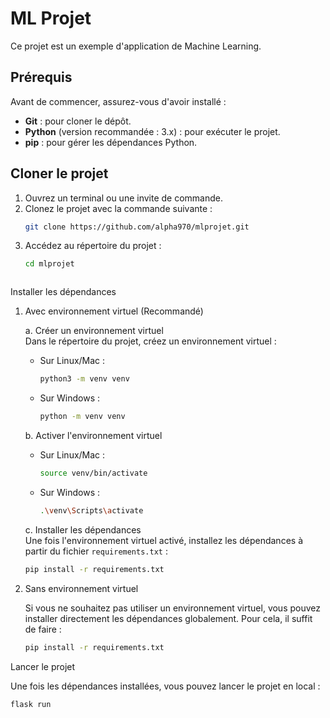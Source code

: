 # ML Projet

Ce projet est un exemple d'application de Machine Learning.

## Prérequis

Avant de commencer, assurez-vous d'avoir installé :

- **Git** : pour cloner le dépôt.
- **Python** (version recommandée : 3.x) : pour exécuter le projet.
- **pip** : pour gérer les dépendances Python.

## Cloner le projet

1. Ouvrez un terminal ou une invite de commande.
2. Clonez le projet avec la commande suivante :
   ```bash
   git clone https://github.com/alpha970/mlprojet.git
3. Accédez au répertoire du projet :
   ```bash
   cd mlprojet



Installer les dépendances

1. Avec environnement virtuel (Recommandé)

   a. Créer un environnement virtuel  
   Dans le répertoire du projet, créez un environnement virtuel :
   - Sur Linux/Mac :
     ```bash
     python3 -m venv venv
   - Sur Windows :
     ```bash
     python -m venv venv

   b. Activer l'environnement virtuel  
   - Sur Linux/Mac :
     ```bash
     source venv/bin/activate
   - Sur Windows :
     ```bash
     .\venv\Scripts\activate

   c. Installer les dépendances  
   Une fois l'environnement virtuel activé, installez les dépendances à partir du fichier `requirements.txt` :
     ```bash
     pip install -r requirements.txt

3. Sans environnement virtuel

   Si vous ne souhaitez pas utiliser un environnement virtuel, vous pouvez installer directement les dépendances globalement. Pour cela, il suffit de faire :
     ```bash
     pip install -r requirements.txt

Lancer le projet

Une fois les dépendances installées, vous pouvez lancer le projet en local :
   ```bash
   flask run
